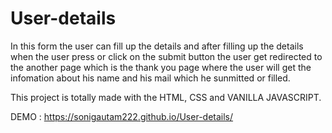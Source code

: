 # User-details
In this form the user can fill up the details and after filling up the details when the user press or click on the submit button
the user get redirected to the another page which is the thank you page where the user will get the infomation about his name
and his mail which he sunmitted or filled.

This project is totally made with the HTML, CSS and VANILLA JAVASCRIPT.

DEMO : https://sonigautam222.github.io/User-details/
